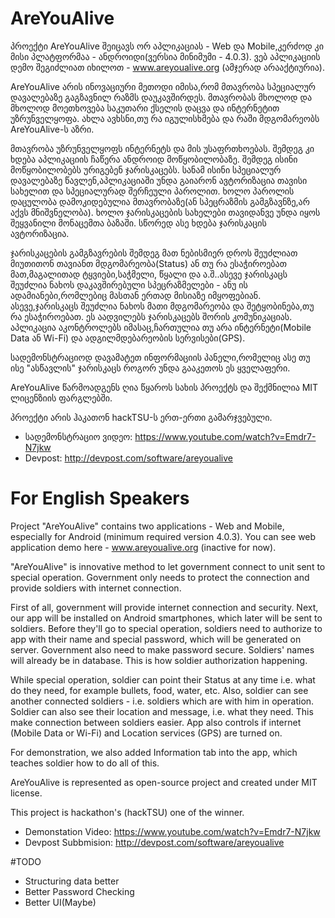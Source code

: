 # AreYouAlive
პროექტი AreYouAlive შეიცავს ორ აპლიკაციას - Web და Mobile,კერძოდ კი მისი პლატფორმაა - ანდროიდი(ვერსია მინიმუმი - 4.0.3). ვებ აპლიკაციის დემო შეგიძლიათ იხილოთ - www.areyoualive.org (ამჯერად არააქტიურია).

AreYouAlive არის ინოვაციური მეთოდი იმისა,რომ მთავრობა სპეციალურ დავალებაზე გაგზავნილ რაზმს დაუკავშირდეს. მთავრობას მხოლოდ და მხოლოდ მოეთხოვება საკუთარი ქსელის დაცვა და ინტერნეტით უზრუნველყოფა. ახლა ავხსნი,თუ რა იგულისხმება და რაში მდგომარეობს AreYouAlive-ს აზრი.

მთავრობა უზრუნველყოფს ინტერნეტს და მის უსაფრთხოებას. შემდეგ კი ხდება აპლიკაციის ჩაწერა ანდროიდ მოწყობილობაზე. შემდეგ ისინი მოწყობილობებს ურიგებენ ჯარისკაცებს. სანამ ისინი სპეციალურ დავალებაზე წავლენ,აპლიკაციაში უნდა გაიარონ ავტორიზაცია თავისი სახელით და სპეციალურად შერჩეული პაროლით. ხოლო პაროლის დაცულობა დამოკიდებულია მთავრობაზე(ან სპეცრაზმის გამგზავნზე,არ აქვს მნიშვნელობა). ხოლო ჯარისკაცების სახელები თავიდანვე უნდა იყოს შეყვანილი მონაცემთა ბაზაში. სწორედ ასე ხდება ჯარისკაცის ავტორიზაცია.

ჯარისკაცების გამგზავრების შემდეგ მათ ნებისმიერ დროს შეუძლიათ მიუთითონ თავიანთ მდგომარეობა(Status) ან თუ რა ესაჭიროებათ მათ,მაგალითად ტყვიები,საჭმელი, წყალი და ა.შ..ასევე ჯარისკაცს შეუძლია ნახოს დაკავშირებული სპეცრაზმელები - ანუ ის ადამიანები,რომლებიც მასთან ერთად მისიაზე იმყოფებიან. ასევე,ჯარისკაცს შეუძლია ნახოს მათი მდგომარეობა და შეტყობინება,თუ რა ესაჭიროებათ. ეს აადვილებს ჯარისკაცებს შორის კომუნიკაციას. აპლიკაცია აკონტროლებს იმასაც,ჩართულია თუ არა ინტერნეტი(Mobile Data ან Wi-Fi) და ადგილმდებარეობის სერვისები(GPS).

სადემონსტრაციოდ დავამატეთ ინფორმაციის პანელი,რომელიც ასე თუ ისე "ასწავლის" ჯარისკაცს როგორ უნდა გააკეთოს ეს ყველაფერი.

AreYouAlive წარმოადგენს ღია წყაროს სახის პროექტს და შექმნილია MIT ლიცენზიის ფარგლებში.

პროექტი არის ჰაკათონ hackTSU-ს ერთ-ერთი გამარჯვებული.

- სადემონსტრაციო ვიდეო:  https://www.youtube.com/watch?v=Emdr7-N7jkw
- Devpost: http://devpost.com/software/areyoualive

# For English Speakers
Project "AreYouAlive" contains two applications - Web and Mobile, especially for Android (minimum required version 4.0.3). You can see web application demo here - www.areyoualive.org (inactive for now).

"AreYouAlive" is innovative method to let government connect to unit sent to special operation. Government only needs to protect the connection and provide soldiers with internet connection.

First of all, government will provide internet connection and security. Next, our app will be installed on Android smartphones, which later will be sent to soldiers. Before they'll go to special operation, soldiers need to authorize to app with their name and special password, which will be generated on server. Government also need to make password secure. Soldiers' names will already be in database. This is how soldier authorization happening.

While special operation, soldier can point their Status at any time i.e. what do they need, for example bullets, food, water, etc. Also, soldier can see another connected soldiers - i.e. soldiers which are with him in operation. Soldier can also see their location and message, i.e. what they need. This make connection between soldiers easier. App also controls if internet (Mobile Data or Wi-Fi) and Location services (GPS) are turned on.

For demonstration, we also added Information tab into the app, which teaches soldier how to do all of this.

AreYouAlive is represented as open-source project and created under MIT license.

This project is hackathon's (hackTSU) one of the winner.

- Demonstation Video:  https://www.youtube.com/watch?v=Emdr7-N7jkw
- Devpost Subbmision: http://devpost.com/software/areyoualive

#TODO
- Structuring data better
- Better Password Checking
- Better UI(Maybe)
